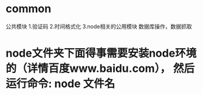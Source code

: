# common
公共模块
1.验证码
2.时间格式化
3.node相关的公用模块  数据库操作，数据抓取
# node文件夹下面得事需要安装node环境的（详情百度www.baidu.com）， 然后运行命令:  node 文件名
